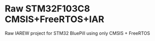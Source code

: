 # Raw STM32F103C8 CMSIS+FreeRTOS+IAR
Raw IAREW project for STM32 BluePill using only CMSIS + FreeRTOS
